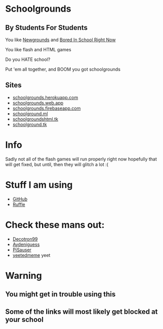 # Schoolgrounds
## By Students For Students
You like [Newgrounds](https://newgrounds.com) and [Bored In School Right Now](https://pisaucer.github.io/boredhtml)

You like flash and HTML games

Do you HATE school?

Put 'em all together, and BOOM you got schoolgrounds

## Sites
- [schoolgrounds.herokuapp.com](https://schoolgrounds.herokuapp.com/)
- [schoolgrounds.web.app](https://schoolgrounds.web.app/)
- [schoolgrounds.firebaseapp.com](https://schoolgrounds.firebaseapp.com/)
- [schoolground.ml](https://schoolground.ml/)
- [schoolgroundshtml.tk](https://schoolgroundshtml.tk/)
- [schoolground.tk](https://schoolground.tk/)

# Info
Sadly not all of the flash games will run properly right now hopefully that will get fixed, but until, then they will glitch a lot :(

# Stuff I am using
- [GitHub](https://github.com) 
- [Ruffle](https://ruffle.rs)

# Check these mans out:
- [Decotron99](https://github.com/Decotron99)
- [Aydeniguess](https://github.com/Aydeniguess)
- [PiSauser](https://github.com/PiSauser)
- [yeetedmeme](https://github.com/yeetedmeme)
yeet

# Warning
## You might get in trouble using this
## Some of the links will most likely get blocked at your school

